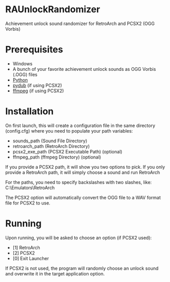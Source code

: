 # RAUnlockRandomizer
Achievement unlock sound randomizer for RetroArch and PCSX2 (OGG Vorbis)

# Prerequisites
* Windows
* A bunch of your favorite achievement unlock sounds as OGG Vorbis (.OGG) files
* [Python](https://python.org/)
* [pydub](https://pypi.org/project/pydub/) (if using PCSX2)
* [ffmpeg](https://ffmpeg.org/) (if using PCSX2)

# Installation
On first launch, this will create a configuration file in the same directory (config.cfg) where you need to populate your path variables:

* sounds_path (Sound File Directory)
* retroarch_path (RetroArch Directory)
* pcsx2_exe_path (PCSX2 Executable Path) (optional)
* ffmpeg_path (ffmpeg Directory) (optional)

If you provide a PCSX2 path, it will show you two options to pick.  If you only provide a RetroArch path, it will simply choose a sound and run RetroArch

For the paths, you need to specify backslashes with two slashes, like: C:\\Emulators\\RetroArch

The PCSX2 option will automatically convert the OGG file to a WAV format file for PCSX2 to use.

# Running

Upon running, you will be asked to choose an option (if PCSX2 used):

* [1] RetroArch
* [2] PCSX2
* [0] Exit Launcher

If PCSX2 is not used, the program will randomly choose an unlock sound and overwrite it in the target application option.
